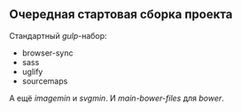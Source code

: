 
## Очередная стартовая сборка проекта

Стандартный *gulp*-набор:
- browser-sync
- sass
- uglify
- sourcemaps

А ещё *imagemin* и *svgmin*. И *main-bower-files* для *bower*.

